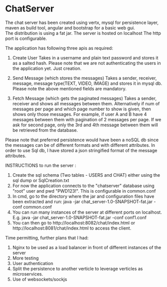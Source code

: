 # ChatServer
The chat server has been created using vertx, mysql for persistence layer, maven as build tool,
angular and bootstrap for a basic web gui.  
The distribution is using a fat jar.
The server is hosted on localhost
The http port is configurable.

The application has following three apis as required:

1) Create User 
	Takes in a username and plain text password and stores it as a salted hash. 
	Please note that we are not authenticating the users in the application yet. Just creation.
	
2) Send Message (which stores the messages) 
	Takes a sender, receiver, message, message type(TEXT, VIDEO, IMAGE)
	and stores it in mysql db. Please note the above mentioned fields are mandatory.

3) Fetch Message (which gets the paginated messages) 
	Takes a sender, receiver and shows all messages between them. Alternatively if num of
	messages per page and which page number to show is given, then shows only those messages.
	For example, if user A and B have 4 messages between them with pagination of 2 messages
	per page.
	If we ask for second page, only the 3rd and 4th message between them will be retrieved 
	from the database.

Please note that preferred persistence would have been a noSQL db since the messages can 
be of different formats and with different attributes. In order to use Sql db, I have stored
a json stringified format of the message attributes. 

INSTRUCTIONS to run the server :
1) Create the sql schema (Two tables - USERS and CHAT) either using the sql dump or SqlCreation.txt
2) For now the application connects to the "chatserver" database using "root" user and pwd
"PWD123!". This is configurable in common.conf
3) In cmd, go to the directory where the jar and configuration files have been extracted and run:
	java -jar chat_server-1.0-SNAPSHOT-fat.jar -conf common.conf 
4) You can run many instances of the server at different ports on localhost. E.g.
	java -jar chat_server-1.0-SNAPSHOT-fat.jar -conf conf1.conf 
5) You can then go to http://localhost:8082/chat/index.html or http://localhost:8081/chat/index.html
	to access the client.
	
	
Time permitting, further plans that I had:
1) Nginx to be used as a load balancer in front of different instances of the server
2) More testing
3) User authentication 
4) Split the persistence to another verticle to leverage verticles as microservices.
5) Use of websockets/sockjs
